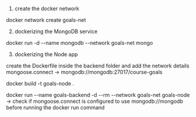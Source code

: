 1. create the docker network

docker network create goals-net

2. dockerizing the MongoDB service

docker run -d --name mongodb --network goals-net mongo

3. dockerizing the Node app

create the Dockerfile inside the backend folder and add the network details mongoose.connect -> mongodb://mongodb:27017/course-goals

docker build -t goals-node .

 docker run --name goals-backend -d --rm --network goals-net goals-node -> check if mongoose.connect is configured to use mongodb://mongodb before running the docker run command

